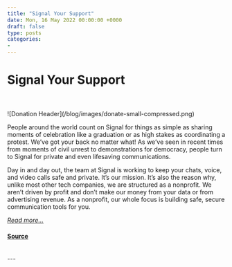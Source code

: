 ```yaml
---
title: "Signal Your Support"
date: Mon, 16 May 2022 00:00:00 +0000
draft: false
type: posts
categories: 
- 
---
```

# Signal Your Support

<br/>

<br/>
![Donation Header](/blog/images/donate-small-compressed.png)

People around the world count on Signal for things as simple as sharing moments of celebration like a graduation or as high stakes as coordinating a protest. We’ve got your back no matter what! As we’ve seen in recent times from moments of civil unrest to demonstrations for democracy, people turn to Signal for private and even lifesaving communications.

Day in and day out, the team at Signal is working to keep your chats, voice, and video calls safe and private. It’s our mission. It’s also the reason why, unlike most other tech companies, we are structured as a nonprofit. ​We aren’t driven by profit and don’t make our money from your data or from advertising revenue. As a nonprofit, our whole focus is building safe, secure communication tools for you.

[_Read more..._](https://signal.org/blog/signal-your-support/)

#### [Source](https://signal.org/blog/signal-your-support/)

<br/>
---
